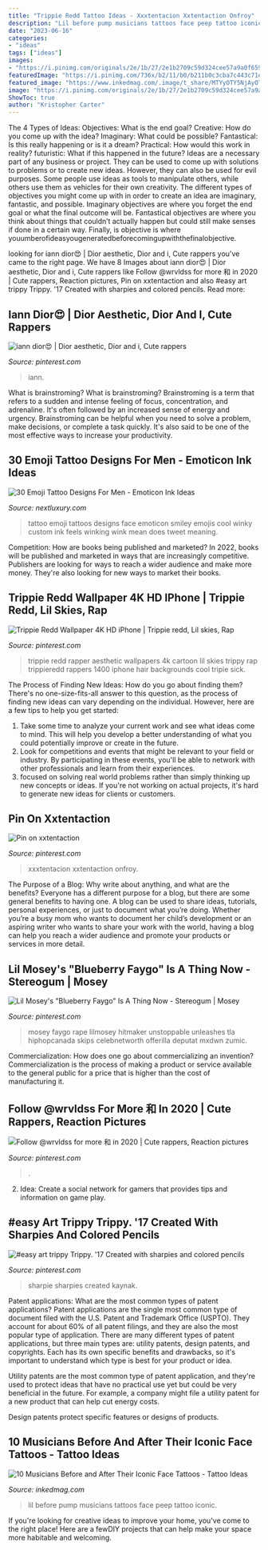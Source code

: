 ```yaml
---
title: "Trippie Redd Tattoo Ideas - Xxxtentacion Xxtentaction Onfroy"
description: "Lil before pump musicians tattoos face peep tattoo iconic"
date: "2023-06-16"
categories:
- "ideas"
tags: ["ideas"]
images:
- "https://i.pinimg.com/originals/2e/1b/27/2e1b2709c59d324cee57a9a0f659e6e9.jpg"
featuredImage: "https://i.pinimg.com/736x/b2/11/b0/b211b0c3cba7c443c71e0dd3fd9036d4.jpg"
featured_image: "https://www.inkedmag.com/.image/t_share/MTYyOTY5NjAyOTk5OTg1NzUy/lil-pump.jpg"
image: "https://i.pinimg.com/originals/2e/1b/27/2e1b2709c59d324cee57a9a0f659e6e9.jpg"
ShowToc: true
author: "Kristopher Carter"
---
```



The 4 Types of Ideas: Objectives: What is the end goal? Creative: How do you come up with the idea? Imaginary: What could be possible? Fantastical: Is this really happening or is it a dream? Practical: How would this work in reality? futuristic: What if this happened in the future?
Ideas are a necessary part of any business or project. They can be used to come up with solutions to problems or to create new ideas. However, they can also be used for evil purposes. Some people use ideas as tools to manipulate others, while others use them as vehicles for their own creativity. 
The different types of objectives you might come up with in order to create an idea are imaginary, fantastic, and possible. Imaginary objectives are where you forget the end goal or what the final outcome will be. Fantastical objectives are where you think about things that couldn’t actually happen but could still make senses if done in a certain way. Finally, is objective is where youumberofideasyougeneratedbeforecomingupwiththefinalobjective.

	

		
looking for iann dior😍 | Dior aesthetic, Dior and i, Cute rappers you've came to the right page. We have 8 Images about iann dior😍 | Dior aesthetic, Dior and i, Cute rappers like Follow @wrvldss for more 和 in 2020 | Cute rappers, Reaction pictures, Pin on xxtentaction and also #easy art trippy Trippy. &#039;17 Created with sharpies and colored pencils. Read more:
		
    
## Iann Dior😍 | Dior Aesthetic, Dior And I, Cute Rappers

<img loading=lazy src="https://i.pinimg.com/736x/b2/11/b0/b211b0c3cba7c443c71e0dd3fd9036d4.jpg" onerror="this.onerror=null;this.src='https://tse3.mm.bing.net/th?id=OIP.eWwvgZfhdhxG-POl6gYxwAHaJN&amp;pid=15.1';" alt="iann dior😍 | Dior aesthetic, Dior and i, Cute rappers">

_Source: pinterest.com_

>iann. 

	

What is brainstroming?
What is brainstroming? Brainstroming is a term that refers to a sudden and intense feeling of focus, concentration, and adrenaline. It's often followed by an increased sense of energy and urgency. Brainstroming can be helpful when you need to solve a problem, make decisions, or complete a task quickly. It's also said to be one of the most effective ways to increase your productivity.

    
## 30 Emoji Tattoo Designs For Men - Emoticon Ink Ideas

<img loading=lazy src="http://nextluxury.com/wp-content/uploads/wrist-winking-masculine-emoji-tattoos-for-men.jpg" onerror="this.onerror=null;this.src='https://tse1.mm.bing.net/th?id=OIP.2NlX4xndtKlpwZD0a3zMqQHaHT&amp;pid=15.1';" alt="30 Emoji Tattoo Designs For Men - Emoticon Ink Ideas">

_Source: nextluxury.com_

>tattoo emoji tattoos designs face emoticon smiley emojis cool winky custom ink feels winking wink mean does tweet meaning. 

	

Competition: How are books being published and marketed?
In 2022, books will be published and marketed in ways that are increasingly competitive. Publishers are looking for ways to reach a wider audience and make more money. They're also looking for new ways to market their books.

    
## Trippie Redd Wallpaper 4K HD IPhone | Trippie Redd, Lil Skies, Rap

<img loading=lazy src="https://i.pinimg.com/originals/2e/1b/27/2e1b2709c59d324cee57a9a0f659e6e9.jpg" onerror="this.onerror=null;this.src='https://tse3.mm.bing.net/th?id=OIP.qfWRXZX2flrcYH2nfxMzfgHaNK&amp;pid=15.1';" alt="Trippie Redd Wallpaper 4K HD iPhone | Trippie redd, Lil skies, Rap">

_Source: pinterest.com_

>trippie redd rapper aesthetic wallpapers 4k cartoon lil skies trippy rap trippieredd rappers 1400 iphone hair backgrounds cool tripie sick. 

	

The Process of Finding New Ideas: How do you go about finding them?
There's no one-size-fits-all answer to this question, as the process of finding new ideas can vary depending on the individual. However, here are a few tips to help you get started: 
1. Take some time to analyze your current work and see what ideas come to mind. This will help you develop a better understanding of what you could potentially improve or create in the future. 
2. Look for competitions and events that might be relevant to your field or industry. By participating in these events, you'll be able to network with other professionals and learn from their experiences. 
3. focused on solving real world problems rather than simply thinking up new concepts or ideas. If you're not working on actual projects, it's hard to generate new ideas for clients or customers. 

    
## Pin On Xxtentaction

<img loading=lazy src="https://i.pinimg.com/736x/a4/f1/14/a4f11402460d519ce9b7da4daf94dcda.jpg" onerror="this.onerror=null;this.src='https://tse2.mm.bing.net/th?id=OIP.u6R3bPofH-3ti-LlI7mA0QHaNJ&amp;pid=15.1';" alt="Pin on xxtentaction">

_Source: pinterest.com_

>xxxtentacion xxtentaction onfroy. 

	

The Purpose of a Blog: Why write about anything, and what are the benefits?
Everyone has a different purpose for a blog, but there are some general benefits to having one. A blog can be used to share ideas, tutorials, personal experiences, or just to document what you’re doing. Whether you’re a busy mom who wants to document her child’s development or an aspiring writer who wants to share your work with the world, having a blog can help you reach a wider audience and promote your products or services in more detail.

    
## Lil Mosey&#039;s &quot;Blueberry Faygo&quot; Is A Thing Now - Stereogum | Mosey

<img loading=lazy src="https://i.pinimg.com/736x/d7/f3/d8/d7f3d8b8b63664b1fb9864235cdf9008.jpg" onerror="this.onerror=null;this.src='https://tse3.mm.bing.net/th?id=OIP.WJPHYRy4m-XXCuPCbBH42AHaEy&amp;pid=15.1';" alt="Lil Mosey&#039;s &quot;Blueberry Faygo&quot; Is A Thing Now - Stereogum | Mosey">

_Source: pinterest.com_

>mosey faygo rape lilmosey hitmaker unstoppable unleashes tla hiphopcanada skips celebnetworth offerilla deputat mxdwn zumic. 

	

Commercialization: How does one go about commercializing an invention?
Commercialization is the process of making a product or service available to the general public for a price that is higher than the cost of manufacturing it.

    
## Follow @wrvldss For More 和 In 2020 | Cute Rappers, Reaction Pictures

<img loading=lazy src="https://i.pinimg.com/736x/d6/22/80/d62280a59e9189b19883a9fbcba3a4b6.jpg" onerror="this.onerror=null;this.src='https://tse3.mm.bing.net/th?id=OIP.0jJJGil9m19OG1n7NFfhSQHaHT&amp;pid=15.1';" alt="Follow @wrvldss for more 和 in 2020 | Cute rappers, Reaction pictures">

_Source: pinterest.com_

>. 

	

2. Idea: Create a social network for gamers that provides tips and information on game play.

    
## #easy Art Trippy Trippy. &#039;17 Created With Sharpies And Colored Pencils

<img loading=lazy src="https://i.pinimg.com/736x/b2/ae/43/b2ae43fc8089717998b937e97c843fe7.jpg" onerror="this.onerror=null;this.src='https://tse3.mm.bing.net/th?id=OIP.2pM8AmXOI80AlHjHP4KrYQHaIx&amp;pid=15.1';" alt="#easy art trippy Trippy. &#039;17 Created with sharpies and colored pencils">

_Source: pinterest.com_

>sharpie sharpies created kaynak. 

	

Patent applications: What are the most common types of patent applications?
Patent applications are the single most common type of document filed with the U.S. Patent and Trademark Office (USPTO). They account for about 60% of all patent filings, and they are also the most popular type of application.
There are many different types of patent applications, but three main types are: utility patents, design patents, and copyrights. Each has its own specific benefits and drawbacks, so it's important to understand which type is best for your product or idea.

 Utility patents are the most common type of patent application, and they're used to protect ideas that have no practical use yet but could be very beneficial in the future. For example, a company might file a utility patent for a new product that can help cut energy costs.

Design patents protect specific features or designs of products.

    
## 10 Musicians Before And After Their Iconic Face Tattoos - Tattoo Ideas

<img loading=lazy src="https://www.inkedmag.com/.image/t_share/MTYyOTY5NjAyOTk5OTg1NzUy/lil-pump.jpg" onerror="this.onerror=null;this.src='https://tse1.mm.bing.net/th?id=OIP.Y-4oThlTuNkeJSLZ-yv96QHaEK&amp;pid=15.1';" alt="10 Musicians Before and After Their Iconic Face Tattoos - Tattoo Ideas">

_Source: inkedmag.com_

>lil before pump musicians tattoos face peep tattoo iconic. 

	

If you're looking for creative ideas to improve your home, you've come to the right place! Here are a fewDIY projects that can help make your space more habitable and welcoming.

